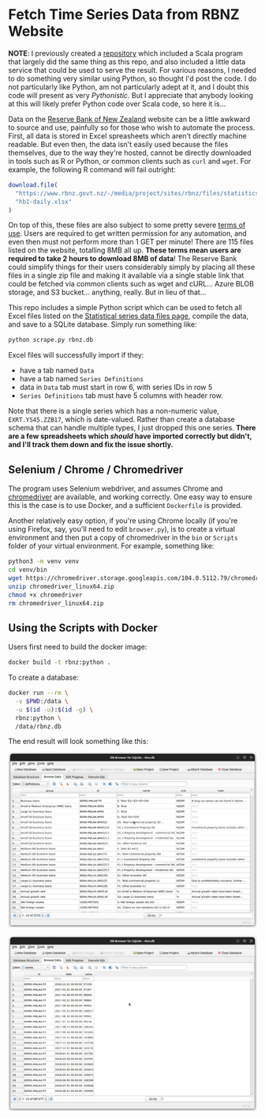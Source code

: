 # Fetch Time Series Data from RBNZ Website

**NOTE**: I previously created a [repository](https://github.com/cmhh/rbnz) which included a Scala program that largely did the same thing as this repo, and also included a little data service that could be used to serve the result.  For various reasons, I needed to do something very similar using Python, so thought I'd post the code.  I do not particularly like Python, am not particularly adept at it, and I doubt this code will present as very _Pythonistic_.  But I appreciate that anybody looking at this will likely prefer Python code over Scala code, so here it is...

Data on the [Reserve Bank of New Zealand](https://www.rbnz.govt.nz/statistics) website can be a little awkward to source and use, painfully so for those who wish to automate the process.  First, all data is stored in Excel spreasheets which aren't directly machine readable.  But even then, the data isn't easily used because the files themselves, due to the way they're hosted, cannot be directly downloaded in tools such as R or Python, or common clients such as `curl` and `wget`.  For example, the following R command will fail outright:

```r
download.file(
  "https://www.rbnz.govt.nz/-/media/project/sites/rbnz/files/statistics/series/b/b1/hb1-daily.xlsx",
  "hb1-daily.xlsx"
)
```

On top of this, these files are also subject to some pretty severe [terms of use](https://www.rbnz.govt.nz/about-our-site/terms-of-use).  Users are required to get written permission for any automation, and even then must not perform more than 1 GET per minute!  There are 115 files listed on the website, totalling 8MB all up.  **These terms mean users are required to take 2 hours to download 8MB of data**!  The Reserve Bank could simplify things for their users considerably simply by placing all these files in a single zip file and making it available via a single stable link that could be fetched via common clients such as wget and cURL... Azure BLOB storage, and S3 bucket... anything, really.  But in lieu of that...

This repo includes a simple Python script which can be used to fetch all Excel files listed on the [Statistical series data files page](https://www.rbnz.govt.nz/statistics/series/data-file-index-page), compile the data, and save to a SQLite database.  Simply run something like:

```bash
python scrape.py rbnz.db
```

Excel files will successfully import if they:

* have a tab named `Data`
* have a tab named `Series Definitions`
* data in `Data` tab must start in row 6, with series IDs in row 5
* `Series Definitions` tab must have 5 columns with header row.

Note that there is a single series which has a non-numeric value, `EXRT.YS45.ZZB17`, which is date-valued.  Rather than create a database schema that can handle multiple types, I just dropped this one series.  **There are a few spreadsheets which _should_ have imported correctly but didn't, and I'll track them down and fix the issue shortly.**  


## Selenium / Chrome / Chromedriver

The program uses Selenium webdriver, and assumes Chrome and [chromedriver](https://chromedriver.chromium.org/) are available, and working correctly.  One easy way to ensure this is the case is to use Docker, and a sufficient `Dockerfile` is provided.

Another relatively easy option, if you're using Chrome locally (if you're using Firefox, say, you'll need to edit `browser.py`), is to create a virtual environment and then put a copy of chromedriver in the `bin` or `Scripts` folder of your virtual environment.  For example, something like:

```bash
python3 -m venv venv
cd venv/bin
wget https://chromedriver.storage.googleapis.com/104.0.5112.79/chromedriver_linux64.zip
unzip chromedriver_linux64.zip
chmod +x chromedriver
rm chromedriver_linux64.zip
```


## Using the Scripts with Docker

Users first need to build the docker image:

```bash
docker build -t rbnz:python .
```

To create a database:

```bash
docker run --rm \
  -v $PWD:/data \
  -u $(id -u):$(id -g) \
  rbnz:python \
  /data/rbnz.db
```

The end result will look something like this:

![](img/defs.png)

![](img/series.png)
